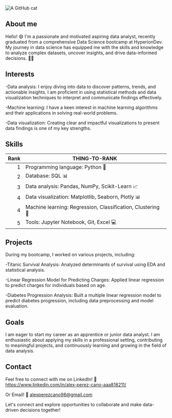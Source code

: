 <picture>
 <source media="(prefers-color-scheme: dark)" srcset="https://sfconservancy.org/img/GiveUpGitHub.svg">
 <source media="(prefers-color-scheme: light)" srcset="https://media.wired.com/photos/593273da58b0d64bb35d1ceb/191:100/w_1280,c_limit/20130925-GITHUB-NEW-OFFICE-008edit.jpg)">
 <img alt="A GitHub cat" src="https://blog.logrocket.com/wp-content/uploads/2021/04/github-stacked-pull-requests.png">
</picture>

## About me

Hello! 😄 I'm a passionate and motivated aspiring data analyst, recently graduated from a comprehensive Data Science bootcamp at HyperionDev. My journey in data science has equipped me with the skills and knowledge to analyze complex datasets, uncover insights, and drive data-informed decisions. 🚀🔥

## Interests

-Data analysis: I enjoy diving into data to discover patterns, trends, and actionable insights. I am proficient in using statistical methods and data visualization techniques to interpret and communicate findings effectively.

-Machine learning: I have a keen interest in machine learning algorithms and their applications in solving real-world problems.

-Data visualization: Creating clear and impactful visualizations to present data findings is one of my key strengths.

## Skills

| Rank | THING-TO-RANK                                              |
|-----:|------------------------------------------------------------|
|     1| Programming language: Python 🐍                            |
|     2| Database: SQL 📊                                           |
|     3| Data analysis: Pandas, NumPy, Scikit-Learn 📈              |
|     4| Data visualization: Matplotlib, Seaborn, Plotly 📊         |
|     4| Machine learning: Regression, Classification, Clustering 🤖|
|     5| Tools: Jupyter Notebook, Git, Excel 💻                     |

## Projects
During my bootcamp, I worked on various projects, including:

-Titanic Survival Analysis: Analyzed determinants of survival using EDA and statistical analysis.

-Linear Regression Model for Predicting Charges: Applied linear regression to predict charges for individuals based on age.

-Diabetes Progression Analysis: Built a multiple linear regression model to predict diabetes progression, including data preprocessing and model evaluation.

## Goals
I am eager to start my career as an apprentice or junior data analyst. I am enthusiastic about applying my skills in a professional setting, contributing to meaningful projects, and continuously learning and growing in the field of data analysis.

## Contact

Feel free to connect with me on LinkedIn! 📱 https://www.linkedin.com/in/alex-perez-cano-aaa818211/

Or Email! 📧 alexperezcano98@gmail.com

Let's connect and explore opportunities to collaborate and make data-driven decisions together!
